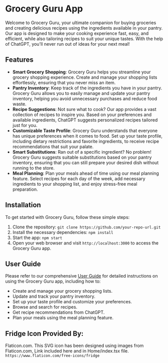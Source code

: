 # Grocery Guru App

Welcome to Grocery Guru, your ultimate companion for buying groceries and creating delicious recipes using the ingredients available in your pantry. Our app is designed to make your cooking experience fast, easy, and efficient, while also tailoring recipes to suit your unique tastes. With the help of ChatGPT, you'll never run out of ideas for your next meal!

## Features

- **Smart Grocery Shopping**: Grocery Guru helps you streamline your grocery shopping experience. Create and manage your shopping lists effortlessly, ensuring that you never miss an item.
- **Pantry Inventory**: Keep track of the ingredients you have in your pantry. Grocery Guru allows you to easily manage and update your pantry inventory, helping you avoid unnecessary purchases and reduce food waste.
- **Recipe Suggestions**: Not sure what to cook? Our app provides a vast collection of recipes to inspire you. Based on your preferences and available ingredients, ChatGPT suggests personalized recipes tailored just for you.
- **Customizable Taste Profile**: Grocery Guru understands that everyone has unique preferences when it comes to food. Set up your taste profile, including dietary restrictions and favorite ingredients, to receive recipe recommendations that suit your palate.
- **Smart Substitutions**: Ran out of a specific ingredient? No problem! Grocery Guru suggests suitable substitutions based on your pantry inventory, ensuring that you can still prepare your desired dish without running to the store.
- **Meal Planning**: Plan your meals ahead of time using our meal planning feature. Select recipes for each day of the week, add necessary ingredients to your shopping list, and enjoy stress-free meal preparation.

## Installation

To get started with Grocery Guru, follow these simple steps:

1. Clone the repository: `git clone https://github.com/your-repo-url.git`
2. Install the necessary dependencies: `npm install`
3. Start the app: `npm start`
4. Open your web browser and visit `http://localhost:3000` to access the Grocery Guru app.

## User Guide

Please refer to our comprehensive [User Guide](user-guide.md) for detailed instructions on using the Grocery Guru app, including how to:

- Create and manage your grocery shopping lists.
- Update and track your pantry inventory.
- Set up your taste profile and customize your preferences.
- Browse and search for recipes.
- Get recipe recommendations from ChatGPT.
- Plan your meals using the meal planning feature.

## Fridge Icon Provided By:

Flaticon.com. This SVG icon has been designed using images from Flaticon.com, Link included here and in Home/index.tsx file. `https://www.flaticon.com/free-icons/fridge`
